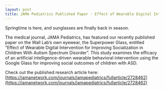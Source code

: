 ```yaml
---
layout: post
title: JAMA Pediatrics Published Paper - Effect of Wearable Digital Intervention for Improving Socialization in Children With Autism Spectrum Disorder
---
```


Springtime is here, and sunglasses are finally back in season.

The medical journal, JAMA Pediatrics, has featured our recently published paper on the Wall Lab’s own eyewear, the Superpower Glass, entitled “Effect of Wearable Digital Intervention for Improving Socialization in Children With Autism Spectrum Disorder”. This study examines the efficacy of an artificial intelligence-driven wearable behavioral intervention using the Google Glass for improving social outcomes of children with ASD.

Check out the published research article here: [https://jamanetwork.com/journals/jamapediatrics/fullarticle/2728462](https://jamanetwork.com/journals/jamapediatrics/fullarticle/2728462)
